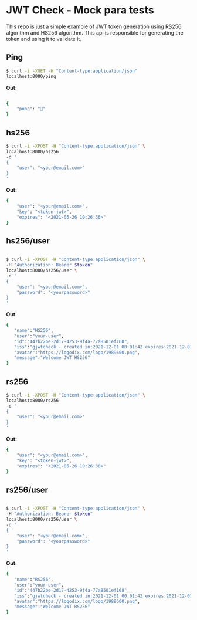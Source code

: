 # JWT Check - Mock para tests 

This repo is just a simple example of JWT token generation using RS256 algorithm and HS256 algorithm. 
This api is responsible for generating the token and using it to validate it.

## Ping
```bash
$ curl -i -XGET -H "Content-type:application/json" 
localhost:8080/ping

```

**Out:**
```bash

{
    "pong": "🏓"
}

```

## hs256
```bash
$ curl -i -XPOST -H "Content-type:application/json" \
localhost:8080/hs256
-d '
{
    "user": "<your@email.com>"
}
'

```

**Out:**
```bash
{
    "user": "<your@email.com>",
    "key": "<token-jwt>",
    "expires": "<2021-05-26 10:26:36>"
}

```

## hs256/user
```bash

$ curl -i -XPOST -H "Content-type:application/json" \
-H "Authorization: Bearer $token" 
localhost:8080/hs256/user \
-d '
{
    "user": "<your@email.com>",
    "password": "<yourpassword>"
}
'

```

**Out:**
```bash
{
   "name":"HS256",
   "user":"your-user",
   "id":"447b22be-2d17-4253-9f4a-77a8501ef168",
   "iss":"gjwtcheck - created in:2021-12-01 00:01:42 expires:2021-12-01 00:05:42",
   "avatar":"https://logodix.com/logo/1989600.png",
   "message":"Welcome JWT HS256"
}

```

## rs256
```bash
$ curl -i -XPOST -H "Content-type:application/json" \
localhost:8080/rs256
-d '
{
    "user": "<your@email.com>"
}
'

```

**Out:**
```bash
{
    "user": "<your@email.com>",
    "key": "<token-jwt>",
    "expires": "<2021-05-26 10:26:36>"
}

```

## rs256/user
```bash

$ curl -i -XPOST -H "Content-type:application/json" \
-H "Authorization: Bearer $token" 
localhost:8080/rs256/user \
-d '
{
    "user": "<your@email.com>",
    "password": "<yourpassword>"
}
'

```

**Out:**
```bash
{
   "name":"RS256",
   "user":"your-user",
   "id":"447b22be-2d17-4253-9f4a-77a8501ef168",
   "iss":"gjwtcheck - created in:2021-12-01 00:01:42 expires:2021-12-01 00:05:42",
   "avatar":"https://logodix.com/logo/1989600.png",
   "message":"Welcome JWT RS256"
}

```
